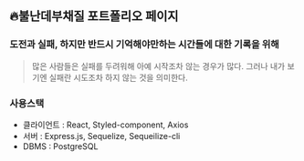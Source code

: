 ## 🔥불난데부채질 포트폴리오 페이지
### 도전과 실패, 하지만 반드시 기억해야만하는 시간들에 대한 기록을 위해

> 많은 사람들은 실패를 두려워해 아예 시작조차 않는 경우가 많다. 그러나 내가 보기엔 실패란 시도조차 하지 않는 것을 의미한다.

### 사용스택
- 클라이언트 : React, Styled-component, Axios
- 서버 : Express.js, Sequelize, Sequeilize-cli
- DBMS : PostgreSQL
